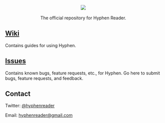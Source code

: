 <p align="center">
<img src="http://hyphenreader.com/images/logo-small.png" />
<br /><br />
The official repository for Hyphen Reader.
</p>

## [Wiki](/wiki)

Contains guides for using Hyphen.

## [Issues](/issues)

Contains known bugs, feature requests, etc., for Hyphen. Go here to submit bugs, feature requests, and feedback.

## Contact

Twitter: [@hyphenreader](http://twitter.com/hyphenreader)

Email: [hyphenreader@gmail.com](mailto:hyphenreader@gmail.com)
